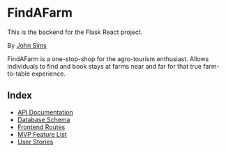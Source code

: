 # FindAFarm

This is the backend for the Flask React project.

By [John Sims](https://github.com/simzeee)

FindAFarm is a one-stop-shop for the agro-tourism enthusiast. Allows individuals to find and book stays at farms near and far for that true farm-to-table experience.

## Index

- [API Documentation](https://github.com/simzeee/FindAFarm/wiki/API-Routes)
- [Database Schema](https://github.com/simzeee/FindAFarm/wiki/Database-Schema)
- [Frontend Routes](https://github.com/simzeee/FindAFarm/wiki/Frontend-Routes)
- [MVP Feature List](https://github.com/simzeee/FindAFarm/wiki/MVP-List)
- [User Stories](https://github.com/simzee/FindAFarm/wiki/User-Stories)
